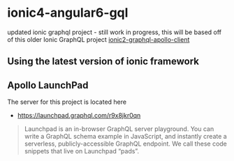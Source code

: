 # ionic4-angular6-gql
updated ionic graphql project - still work in progress, this will be based off of this older Ionic GraphQL project [ionic2-graphql-apollo-client](https://github.com/aaronksaunders/ionic2-graphql-apollo-client)


## Using the latest version of ionic framework

## Apollo LaunchPad

The server for this project is located here

- https://launchpad.graphql.com/r9x8jkr0qn

> Launchpad is an in-browser GraphQL server playground. You can write a GraphQL schema example in JavaScript, and instantly create a serverless, publicly-accessible GraphQL endpoint. We call these code snippets that live on Launchpad “pads”.
